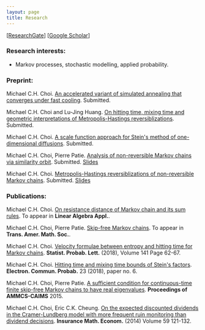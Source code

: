 ```yaml
---
layout: page
title: Research 
---
```

\[[ResearchGate](https://www.researchgate.net/profile/Michael_Chek_Hin_Choi)\] \[[Google Scholar](https://scholar.google.com.hk/citations?view_op=list_works&hl=en&user=lNt8be0AAAAJ)\]

### Research interests:

- Markov processes, stochastic modelling, applied probability.

### Preprint: 

Michael C.H. Choi. [An accelerated variant of simulated annealing that converges under fast cooling](https://arxiv.org/abs/1901.10269). Submitted.

Michael C.H. Choi and Lu-Jing Huang. [On hitting time, mixing time and geometric interpretations of Metropolis-Hastings reversiblizations](https://arxiv.org/abs/1810.11763). Submitted. 

Michael C.H. Choi. [A scale function approach for Stein's method of one-dimensional diffusions](/menu/ScalefunctionSteinmethod.pdf). Submitted. 

Michael C.H. Choi, Pierre Patie. [Analysis of non-reversible Markov chains via similarity orbit](http://mchchoi.github.io/menu/paper.pdf). Submitted. [Slides](/menu/BExam_Michael.pdf)

Michael C.H. Choi. [Metropolis-Hastings reversiblizations of non-reversible Markov chains](https://arxiv.org/abs/1706.00068). Submitted. [Slides](/menu/BExam_Michael.pdf)

### Publications:

Michael C.H. Choi. [On resistance distance of Markov chain and its sum rules](https://www.researchgate.net/publication/331176043_On_resistance_distance_of_Markov_chain_and_its_sum_rules). To appear in **Linear Algebra Appl.**.

Michael C.H. Choi, Pierre Patie. [Skip-free Markov chains](https://doi.org/10.1090/tran/7773). To appear in **Trans. Amer. Math. Soc.**.

Michael C.H. Choi. [Velocity formulae between entropy and hitting time for Markov chains](https://www.sciencedirect.com/science/article/pii/S016771521830213X). **Statist. Probab. Lett.** (2018), Volume 141 Page 62-67.

Michael C.H. Choi. [Hitting time and mixing time bounds of Stein's factors](https://projecteuclid.org/euclid.ecp/1518663615#info). **Electron. Commun. Probab.** 23 (2018), paper no. 6.

Michael C.H. Choi, Pierre Patie. [A sufficient condition for continuous-time finite skip-free Markov chains to have real eigenvalues](http://link.springer.com/chapter/10.1007/978-3-319-30379-6_48). **Proceedings of AMMCS-CAIMS** 2015. 

Michael C.H. Choi, Eric C.K. Cheung. [On the expected discounted dividends in the Cramer-Lundberg model with more frequent ruin monitoring than dividend decisions](http://dx.doi.org/10.1016/j.insmatheco.2014.08.009). **Insurance Math. Econom.** (2014) Volume 59 121-132.


